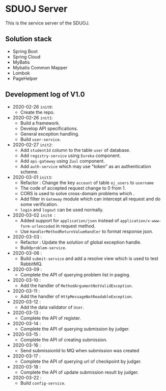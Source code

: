 # SDUOJ Server

This is the service server of the SDUOJ.

## Solution stack

*   Spring Boot
*   Spring Cloud
*   MyBatis
*   Mybatis Common Mapper
*   Lombok
*   PageHelper

## Development log of V1.0

*   2020-02-26 `init0`:
    *   Create the repo.
*   2020-02-26 `init1`:
    *   Build a framework.
    *   Develop API specifications.
    *   General exception handling.
    *   Build `user-service`.
*   2020-02-27 `init2`:
    *   Add `studentId` column to the table `user`  of database.
    *   Add `registry-service` using `Eureka` component.
    *   Add `api-gateway` using `Zuul` component.
    *   Add `auth-service` which may use "token" as an authentication scheme.
*   2020-03-01 `init3`:
    *   Refactor : Change the key `account` of table `oj_users` to `username`
    *   The code of accepted request change to 0 from 1.
    *   CORS is used to solve cross-domain problems which .
    *   Add filter in `Gateway` module which can intercept all request and do some verification.
    *   `login` and `logout` can be used normally.
*   2020-03-02 `init4 `:
    *   Added support for  `application/json` instead of `application/x-www-form-urlencoded` in request method.
    *   Use `HandlerMethodReturnValueHandler` to format response json.
*   2020-03-03 :
    *   Refactor : Update the solution of global exception handle.
    *   Build`problem-service`.
*   2020-03-06 :
    *   Build `submit-service` and add a resolve view which is used to test RabbitMQ.
*   2020-03-09 :
    *   Complete the API of querying problem list in paging.
*   2020-03-10 :
    *   Add the handler of `MethodArgumentNotValidException`.
*   2020-03-11 :
    *   Add the handler of `HttpMessageNotReadableException`.
*   2020-03-12 :
    *   Add the data validator of `User`.
*   2020-03-13 :
    *   Complete the API of register.
*   2020-03-14 :
    *   Complete the API of querying submission by judger.
*   2020-03-15 :
    *   Complete the API of creating submission.
*   2020-03-16 :
    *   Send submissionId to MQ when submission was created
*   2020-03-17 :
    *   Complete the API of querying url of checkpoint by judger.
*   2020-03-18 :
    *   Complete the API of update submission result by judger.
*   2020-03-22 :
    *   Build `config-service`.